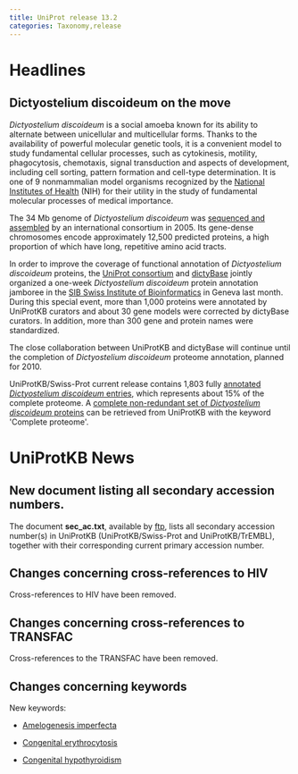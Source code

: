 ```yaml
---
title: UniProt release 13.2
categories: Taxonomy,release
---
```


# Headlines

## Dictyostelium discoideum on the move

*Dictyostelium discoideum* is a social amoeba known for its ability to alternate between unicellular and multicellular forms. Thanks to the availability of powerful molecular genetic tools, it is a convenient model to study fundamental cellular processes, such as cytokinesis, motility, phagocytosis, chemotaxis, signal transduction and aspects of development, including cell sorting, pattern formation and cell-type determination. It is one of 9 nonmammalian model organisms recognized by the [National Institutes of Health](http://www.nih.gov/science/models/d_discoideum/) (NIH) for their utility in the study of fundamental molecular processes of medical importance.

The 34 Mb genome of *Dictyostelium discoideum* was [sequenced and assembled](http://www.nature.com/nature/journal/v435/n7038/pdf/nature03481.pdf) by an international consortium in 2005. Its gene-dense chromosomes encode approximately 12,500 predicted proteins, a high proportion of which have long, repetitive amino acid tracts.

In order to improve the coverage of functional annotation of *Dictyostelium discoideum* proteins, the [UniProt consortium](http://www.uniprot.org/help/about) and [dictyBase](http://dictybase.org/) jointly organized a one-week *Dictyostelium discoideum* protein annotation jamboree in the [SIB Swiss Institute of Bioinformatics](http://www.isb-sib.ch/) in Geneva last month. During this special event, more than 1,000 proteins were annotated by UniProtKB curators and about 30 gene models were corrected by dictyBase curators. In addition, more than 300 gene and protein names were standardized.

The close collaboration between UniProtKB and dictyBase will continue until the completion of *Dictyostelium discoideum* proteome annotation, planned for 2010.

UniProtKB/Swiss-Prot current release contains 1,803 fully [annotated *Dictyostelium discoideum* entries](http://www.uniprot.org/uniprot/?query=taxonomy:44689+AND+reviewed:yes), which represents about 15% of the complete proteome. A [complete non-redundant set of *Dictyostelium discoideum* proteins](http://www.uniprot.org/uniprot/?query=taxonomy:44689+AND+keyword:181) can be retrieved from UniProtKB with the keyword 'Complete proteome'.

# UniProtKB News

## New document listing all secondary accession numbers.

The document **sec\_ac.txt**, available by [ftp](ftp://ftp.uniprot.org/pub/databases/uniprot/knowledgebase/docs/sec_ac.txt), lists all secondary accession number(s) in UniProtKB (UniProtKB/Swiss-Prot and UniProtKB/TrEMBL), together with their corresponding current primary accession number.

## Changes concerning cross-references to HIV

Cross-references to HIV have been removed.

## Changes concerning cross-references to TRANSFAC

Cross-references to the TRANSFAC have been removed.

## Changes concerning keywords

New keywords:

-   [Amelogenesis imperfecta](http://www.uniprot.org/keywords/KW-0986)

-   [Congenital erythrocytosis](http://www.uniprot.org/keywords/KW-0985)

-   [Congenital hypothyroidism](http://www.uniprot.org/keywords/KW-0984)
